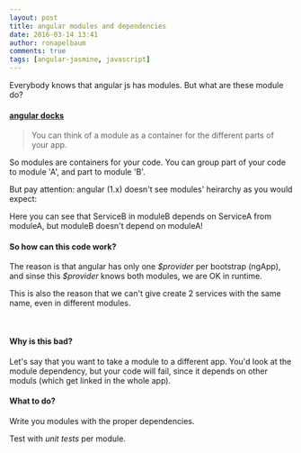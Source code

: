 ```yaml
---
layout: post
title: angular modules and dependencies
date: 2016-03-14 13:41
author: ronapelbaum
comments: true
tags: [angular-jasmine, javascript]
---
```

Everybody knows that angular js has modules. But what are these module do?

<!--more-->
<h4><a href="https://docs.angularjs.org/guide/module">angular docks</a></h4>
<blockquote>You can think of a module as a container for the different parts of your app.</blockquote>
So modules are containers for your code. You can group part of your code to module 'A', and part to module 'B'.

But pay attention: angular (1.x) doesn't see modules' heirarchy as you would expect:

<script src="https://gist.github.com/ronapelbaum/0b2ad949d11a27dfaaab32665dc3f8c5.js"></script> 

Here you can see that ServiceB in moduleB depends on ServiceA from moduleA, but moduleB doesn't depend on moduleA!
<h4>So how can this code work?</h4>
The reason is that angular has only one <em>$provider</em> per bootstrap (ngApp), and sinse this <em>$provider</em> knows both modules, we are OK in runtime.

This is also the reason that we can't give create 2 services with the same name, even in different modules.

&nbsp;
<h4>Why is this bad?</h4>
Let's say that you want to take a module to a different app. You'd look at the module dependency, but your code will fail, since it depends on other moduls (which get linked in the whole app).
<h4>What to do?</h4>
Write you modules with the proper dependencies.

Test with <em>unit tests</em> per module.
